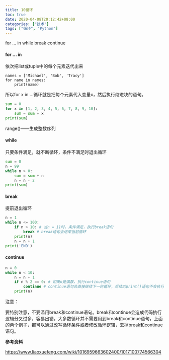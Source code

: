 ```yaml
---
title: 10循环
toc: true
date: 2020-04-08T20:12:42+08:00
categories: ["技术"]
tags: ["循环", "Python"]
---
```


for ... in  while  break  continue

<!--more-->

#### for ... in

依次把list或tuple中的每个元素迭代出来

```
names = ['Michael', 'Bob', 'Tracy']
for name in names:
    print(name)
```

所以for x in ...循环就是把每个元素代入变量x，然后执行缩进块的语句。

```python
sum = 0
for x in [1, 2, 3, 4, 5, 6, 7, 8, 9, 10]:
    sum = sum + x
print(sum)
```

range()——生成整数序列

#### while

只要条件满足，就不断循环，条件不满足时退出循环

```python
sum = 0
n = 99
while n > 0:
    sum = sum + n
    n = n - 2
print(sum)
```

#### break

提前退出循环

```python
n = 1
while n <= 100:
    if n > 10: # 当n = 11时，条件满足，执行break语句
        break # break语句会结束当前循环
    print(n)
    n = n + 1
print('END')
```

#### continue

```python
n = 0
while n < 10:
    n = n + 1
    if n % 2 == 0: # 如果n是偶数，执行continue语句
        continue # continue语句会直接继续下一轮循环，后续的print()语句不会执行
    print(n)
```

注意：

要特别注意，不要滥用break和continue语句。break和continue会造成代码执行逻辑分叉过多，容易出错。大多数循环并不需要用到break和continue语句，上面的两个例子，都可以通过改写循环条件或者修改循环逻辑，去掉break和continue语句。

**参考资料**

https://www.liaoxuefeng.com/wiki/1016959663602400/1017100774566304